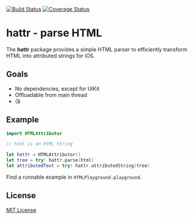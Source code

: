 [![Build Status](https://secure.travis-ci.org/michaelnisi/hattr.svg)](http://travis-ci.org/michaelnisi/hattr)
[![Coverage Status](https://coveralls.io/repos/github/michaelnisi/hattr/badge.svg?branch=master)](https://coveralls.io/github/michaelnisi/hattr?branch=master)

# hattr - parse HTML

The **hattr** package provides a simple HTML parser to efficiently transform HTML into attributed strings for iOS.

## Goals

- No dependencies, except for UIKit
- Offloadable from main thread
- 😘

## Example

```swift
import HTMLAttributor

// html is an HTML String

let hattr = HTMLAttributor()
let tree = try! hattr.parse(html)
let attributedText = try! hattr.attributedString(tree)
```

Find a runnable example in `HTMLPlayground.playground`.

## License

[MIT License](https://raw.github.com/michaelnisi/hattr/master/LICENSE)
